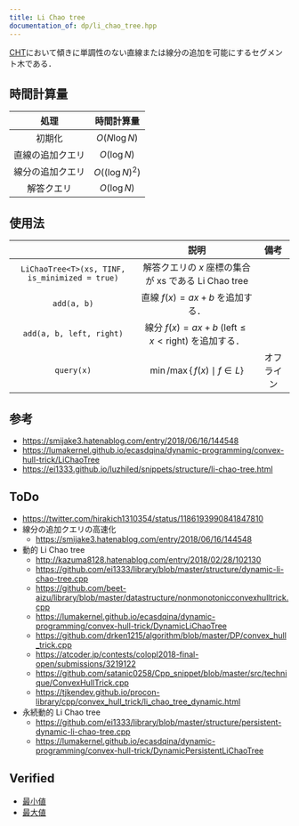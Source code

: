 ```yaml
---
title: Li Chao tree
documentation_of: dp/li_chao_tree.hpp
---
```


[CHT](cht.md)において傾きに単調性のない直線または線分の追加を可能にするセグメント木である．


## 時間計算量

|処理|時間計算量|
|:--:|:--:|
|初期化|$O(N \log{N})$|
|直線の追加クエリ|$O(\log{N})$|
|線分の追加クエリ|$O((\log{N})^2)$|
|解答クエリ|$O(\log{N})$|


## 使用法

||説明|備考|
|:--:|:--:|:--:|
|`LiChaoTree<T>(xs, TINF, is_minimized = true)`|解答クエリの $x$ 座標の集合が $\mathrm{xs}$ である Li Chao tree||
|`add(a, b)`|直線 $f(x) = ax + b$ を追加する．||
|`add(a, b, left, right)`|線分 $f(x) = ax + b \ (\mathrm{left} \leq x < \mathrm{right})$ を追加する．||
|`query(x)`|$\min \text{/} \max \lbrace\,f(x) \mid f \in L \rbrace$|オフライン|


## 参考

- https://smijake3.hatenablog.com/entry/2018/06/16/144548
- https://lumakernel.github.io/ecasdqina/dynamic-programming/convex-hull-trick/LiChaoTree
- https://ei1333.github.io/luzhiled/snippets/structure/li-chao-tree.html


## ToDo

- https://twitter.com/hirakich1310354/status/1186193990841847810
- 線分の追加クエリの高速化
  - https://smijake3.hatenablog.com/entry/2018/06/16/144548
- 動的 Li Chao tree
  - http://kazuma8128.hatenablog.com/entry/2018/02/28/102130
  - https://github.com/ei1333/library/blob/master/structure/dynamic-li-chao-tree.cpp
  - https://github.com/beet-aizu/library/blob/master/datastructure/nonmonotonicconvexhulltrick.cpp
  - https://lumakernel.github.io/ecasdqina/dynamic-programming/convex-hull-trick/DynamicLiChaoTree
  - https://github.com/drken1215/algorithm/blob/master/DP/convex_hull_trick.cpp
  - https://atcoder.jp/contests/colopl2018-final-open/submissions/3219122
  - https://github.com/satanic0258/Cpp_snippet/blob/master/src/technique/ConvexHullTrick.cpp
  - https://tjkendev.github.io/procon-library/cpp/convex_hull_trick/li_chao_tree_dynamic.html
- 永続動的 Li Chao tree
  - https://github.com/ei1333/library/blob/master/structure/persistent-dynamic-li-chao-tree.cpp
  - https://lumakernel.github.io/ecasdqina/dynamic-programming/convex-hull-trick/DynamicPersistentLiChaoTree


## Verified

- [最小値](https://judge.yosupo.jp/submission/3848)
- [最大値](https://judge.yosupo.jp/submission/3849)
